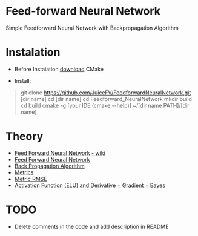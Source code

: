 # Feed-forward Neural Network
Simple Feedforward Neural Network with Backpropagation Algorithm
# Instalation 
- Before Instalation [download](https://cmake.org/download/) CMake
+ Install:
> git clone  https://github.com/JuiceFV/FeedforwardNeuralNetwork.git [dir name]
> cd [dir name]
> cd Feedforward_NeuralNetwork
> mkdir build
> cd build
> cmake -g [your IDE (cmake --help)] ~/[dir name PATH]/[dir name]

# Theory
- [Feed Forward Neural Network - wiki](https://en.wikipedia.org/wiki/Feedforward_neural_network)
- [Feed Forward Neural Network](https://towardsdatascience.com/deep-learning-feedforward-neural-network-26a6705dbdc7)
- [Back Propagation Algorithm](https://towardsdatascience.com/how-does-back-propagation-in-artificial-neural-networks-work-c7cad873ea7)
- [Metrics](https://medium.com/human-in-a-machine-world/mae-and-rmse-which-metric-is-better-e60ac3bde13d)
- [Metric RMSE](https://en.wikipedia.org/wiki/Root-mean-square_deviation)
- [Activation Function (ELU) and Derivative + Gradient + Bayes](http://image-net.org/challenges/posters/JKU_EN_RGB_Schwarz_poster.pdf)

# TODO
- Delete comments in the code and add description in README
